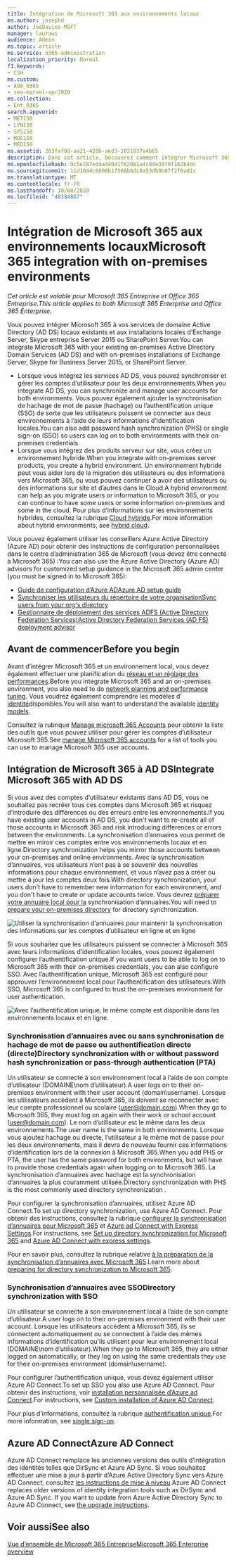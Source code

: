 ```yaml
---
title: Intégration de Microsoft 365 aux environnements locaux
ms.author: josephd
author: JoeDavies-MSFT
manager: laurawi
audience: Admin
ms.topic: article
ms.service: o365-administration
localization_priority: Normal
f1.keywords:
- CSH
ms.custom:
- Adm_O365
- seo-marvel-apr2020
ms.collection:
- Ent_O365
search.appverid:
- MET150
- LYN150
- SPS150
- MOE150
- MED150
ms.assetid: 263faf8d-aa21-428b-aed3-2021837a4b65
description: Dans cet article, Découvrez comment intégrer Microsoft 365 avec vos services d’annuaire et environnements locaux existants.
ms.openlocfilehash: 9c5e287ed4a440d1f62081a4c94e39f0f162b4dc
ms.sourcegitcommit: 11d1044c6600b1f568b6dc8a53db9b07f2f0ad1c
ms.translationtype: MT
ms.contentlocale: fr-FR
ms.lasthandoff: 10/08/2020
ms.locfileid: "48384867"
---
```

# <a name="microsoft-365-integration-with-on-premises-environments"></a><span data-ttu-id="c825b-103">Intégration de Microsoft 365 aux environnements locaux</span><span class="sxs-lookup"><span data-stu-id="c825b-103">Microsoft 365 integration with on-premises environments</span></span>

<span data-ttu-id="c825b-104">*Cet article est valable pour Microsoft 365 Entreprise et Office 365 Entreprise.*</span><span class="sxs-lookup"><span data-stu-id="c825b-104">*This article applies to both Microsoft 365 Enterprise and Office 365 Enterprise.*</span></span>

<span data-ttu-id="c825b-105">Vous pouvez intégrer Microsoft 365 à vos services de domaine Active Directory (AD DS) locaux existants et aux installations locales d’Exchange Server, Skype entreprise Server 2015 ou SharePoint Server.</span><span class="sxs-lookup"><span data-stu-id="c825b-105">You can integrate Microsoft 365 with your existing on-premises Active Directory Domain Services (AD DS) and with on-premises installations of Exchange Server, Skype for Business Server 2015, or SharePoint Server.</span></span>
  
 - <span data-ttu-id="c825b-106">Lorsque vous intégrez les services AD DS, vous pouvez synchroniser et gérer les comptes d’utilisateur pour les deux environnements.</span><span class="sxs-lookup"><span data-stu-id="c825b-106">When you integrate AD DS, you can synchronize and manage user accounts for both environments.</span></span> <span data-ttu-id="c825b-107">Vous pouvez également ajouter la synchronisation de hachage de mot de passe (hachage) ou l’authentification unique (SSO) de sorte que les utilisateurs puissent se connecter aux deux environnements à l’aide de leurs informations d’identification locales.</span><span class="sxs-lookup"><span data-stu-id="c825b-107">You can also add password hash synchronization (PHS) or single sign-on (SSO) so users can log on to both environments with their on-premises credentials.</span></span>
 - <span data-ttu-id="c825b-108">Lorsque vous intégrez des produits serveur sur site, vous créez un environnement hybride.</span><span class="sxs-lookup"><span data-stu-id="c825b-108">When you integrate with on-premises server products, you create a hybrid environment.</span></span> <span data-ttu-id="c825b-109">Un environnement hybride peut vous aider lors de la migration des utilisateurs ou des informations vers Microsoft 365, ou vous pouvez continuer à avoir des utilisateurs ou des informations sur site et d’autres dans le Cloud.</span><span class="sxs-lookup"><span data-stu-id="c825b-109">A hybrid environment can help as you migrate users or information to Microsoft 365, or you can continue to have some users or some information on-premises and some in the cloud.</span></span> <span data-ttu-id="c825b-110">Pour plus d’informations sur les environnements hybrides, consultez la rubrique [Cloud hybride](../solutions/cloud-architecture-models.md#hybrid).</span><span class="sxs-lookup"><span data-stu-id="c825b-110">For more information about hybrid environments, see [hybrid cloud](../solutions/cloud-architecture-models.md#hybrid).</span></span>

<span data-ttu-id="c825b-111">Vous pouvez également utiliser les conseillers Azure Active Directory (Azure AD) pour obtenir des instructions de configuration personnalisées dans le centre d’administration 365 de Microsoft (vous devez être connecté à Microsoft 365) :</span><span class="sxs-lookup"><span data-stu-id="c825b-111">You can also use the Azure Active Directory (Azure AD) advisors for customized setup guidance in the Microsoft 365 admin center (you must be signed in to Microsoft 365):</span></span>

- [<span data-ttu-id="c825b-112">Guide de configuration d’Azure AD</span><span class="sxs-lookup"><span data-stu-id="c825b-112">Azure AD setup guide</span></span>](https://aka.ms/aadpguidance)
- [<span data-ttu-id="c825b-113">Synchroniser les utilisateurs du répertoire de votre organisation</span><span class="sxs-lookup"><span data-stu-id="c825b-113">Sync users from your org's directory</span></span>](https://aka.ms/aadconnectpwsync)
- [<span data-ttu-id="c825b-114">Gestionnaire de déploiement des services ADFS (Active Directory Federation Services)</span><span class="sxs-lookup"><span data-stu-id="c825b-114">Active Directory Federation Services (AD FS) deployment advisor</span></span>](https://aka.ms/adfsguidance)
   
## <a name="before-you-begin"></a><span data-ttu-id="c825b-115">Avant de commencer</span><span class="sxs-lookup"><span data-stu-id="c825b-115">Before you begin</span></span>

<span data-ttu-id="c825b-116">Avant d’intégrer Microsoft 365 et un environnement local, vous devez également effectuer une planification du [réseau et un réglage des performances](network-planning-and-performance.md).</span><span class="sxs-lookup"><span data-stu-id="c825b-116">Before you integrate Microsoft 365 and an on-premises environment, you also need to do [network planning and performance tuning](network-planning-and-performance.md).</span></span> <span data-ttu-id="c825b-117">Vous voudrez également comprendre les modèles d' [identité](about-microsoft-365-identity.md)disponibles.</span><span class="sxs-lookup"><span data-stu-id="c825b-117">You will also want to understand the available [identity models](about-microsoft-365-identity.md).</span></span> 

<span data-ttu-id="c825b-118">Consultez la rubrique [Manage microsoft 365 Accounts](manage-microsoft-365-accounts.md) pour obtenir la liste des outils que vous pouvez utiliser pour gérer les comptes d’utilisateur Microsoft 365.</span><span class="sxs-lookup"><span data-stu-id="c825b-118">See [manage Microsoft 365 accounts](manage-microsoft-365-accounts.md) for a list of tools you can use to manage Microsoft 365 user accounts.</span></span> 
  
## <a name="integrate-microsoft-365-with-ad-ds"></a><span data-ttu-id="c825b-119">Intégration de Microsoft 365 à AD DS</span><span class="sxs-lookup"><span data-stu-id="c825b-119">Integrate Microsoft 365 with AD DS</span></span>

<span data-ttu-id="c825b-120">Si vous avez des comptes d’utilisateur existants dans AD DS, vous ne souhaitez pas recréer tous ces comptes dans Microsoft 365 et risquez d’introduire des différences ou des erreurs entre les environnements.</span><span class="sxs-lookup"><span data-stu-id="c825b-120">If you have existing user accounts in AD DS, you don't want to re-create all of those accounts in Microsoft 365 and risk introducing differences or errors between the environments.</span></span> <span data-ttu-id="c825b-121">La synchronisation d’annuaires vous permet de mettre en miroir ces comptes entre vos environnements locaux et en ligne.</span><span class="sxs-lookup"><span data-stu-id="c825b-121">Directory synchronization helps you mirror those accounts between your on-premises and online environments.</span></span> <span data-ttu-id="c825b-122">Avec la synchronisation d’annuaires, vos utilisateurs n’ont pas à se souvenir des nouvelles informations pour chaque environnement, et vous n’avez pas à créer ou mettre à jour les comptes deux fois.</span><span class="sxs-lookup"><span data-stu-id="c825b-122">With directory synchronization, your users don't have to remember new information for each environment, and you don't have to create or update accounts twice.</span></span> <span data-ttu-id="c825b-123">Vous devrez [préparer votre annuaire local pour la](prepare-for-directory-synchronization.md) synchronisation d’annuaires.</span><span class="sxs-lookup"><span data-stu-id="c825b-123">You will need to [prepare your on-premises directory](prepare-for-directory-synchronization.md) for directory synchronization.</span></span>
  
![Utiliser la synchronisation d’annuaires pour maintenir la synchronisation des informations sur les comptes d’utilisateur en ligne et en ligne](../media/microsoft-365-integration/directory-synchronization.png)
  
<span data-ttu-id="c825b-125">Si vous souhaitez que les utilisateurs puissent se connecter à Microsoft 365 avec leurs informations d’identification locales, vous pouvez également configurer l’authentification unique.</span><span class="sxs-lookup"><span data-stu-id="c825b-125">If you want users to be able to log on to Microsoft 365 with their on-premises credentials, you can also configure SSO.</span></span> <span data-ttu-id="c825b-126">Avec l’authentification unique, Microsoft 365 est configuré pour approuver l’environnement local pour l’authentification des utilisateurs.</span><span class="sxs-lookup"><span data-stu-id="c825b-126">With SSO, Microsoft 365 is configured to trust the on-premises environment for user authentication.</span></span>
  
![Avec l’authentification unique, le même compte est disponible dans les environnements locaux et en ligne.](../media/microsoft-365-integration/single-sign-on.png)

### <a name="directory-synchronization-with-or-without-password-hash-synchronization-or-pass-through-authentication-pta"></a><span data-ttu-id="c825b-128">Synchronisation d’annuaires avec ou sans synchronisation de hachage de mot de passe ou authentification directe (directe)</span><span class="sxs-lookup"><span data-stu-id="c825b-128">Directory synchronization with or without password hash synchronization or pass-through authentication (PTA)</span></span>

<span data-ttu-id="c825b-129">Un utilisateur se connecte à son environnement local à l’aide de son compte d’utilisateur (DOMAINE\nom d’utilisateur).</span><span class="sxs-lookup"><span data-stu-id="c825b-129">A user logs on to their on-premises environment with their user account (domain\username).</span></span> <span data-ttu-id="c825b-130">Lorsque les utilisateurs accèdent à Microsoft 365, ils doivent se reconnecter avec leur compte professionnel ou scolaire (user@domain.com).</span><span class="sxs-lookup"><span data-stu-id="c825b-130">When they go to Microsoft 365, they must log on again with their work or school account (user@domain.com).</span></span> <span data-ttu-id="c825b-131">Le nom d’utilisateur est le même dans les deux environnements.</span><span class="sxs-lookup"><span data-stu-id="c825b-131">The user name is the same in both environments.</span></span> <span data-ttu-id="c825b-132">Lorsque vous ajoutez hachage ou directe, l’utilisateur a le même mot de passe pour les deux environnements, mais il devra de nouveau fournir ces informations d’identification lors de la connexion à Microsoft 365.</span><span class="sxs-lookup"><span data-stu-id="c825b-132">When you add PHS or PTA, the user has the same password for both environments, but will have to provide those credentials again when logging on to Microsoft 365.</span></span> <span data-ttu-id="c825b-133">La synchronisation d’annuaires avec hachage est la synchronisation d’annuaires la plus couramment utilisée.</span><span class="sxs-lookup"><span data-stu-id="c825b-133">Directory synchronization with PHS is the most commonly used directory synchronization .</span></span>

<span data-ttu-id="c825b-134">Pour configurer la synchronisation d’annuaires, utilisez Azure AD Connect.</span><span class="sxs-lookup"><span data-stu-id="c825b-134">To set up directory synchronization, use Azure AD Connect.</span></span> <span data-ttu-id="c825b-135">Pour obtenir des instructions, consultez la rubrique [configurer la synchronisation d’annuaires pour Microsoft 365](set-up-directory-synchronization.md) et [Azure ad Connect with Express Settings](https://go.microsoft.com/fwlink/p/?LinkId=698537).</span><span class="sxs-lookup"><span data-stu-id="c825b-135">For instructions, see [Set up directory synchronization for Microsoft 365](set-up-directory-synchronization.md) and [Azure AD Connect with express settings](https://go.microsoft.com/fwlink/p/?LinkId=698537).</span></span>

<span data-ttu-id="c825b-136">Pour en savoir plus, consultez la rubrique relative [à la préparation de la synchronisation d’annuaires avec Microsoft 365](prepare-for-directory-synchronization.md).</span><span class="sxs-lookup"><span data-stu-id="c825b-136">Learn more about [preparing for directory synchronization to Microsoft 365](prepare-for-directory-synchronization.md).</span></span>

### <a name="directory-synchronization-with-sso"></a><span data-ttu-id="c825b-137">Synchronisation d’annuaires avec SSO</span><span class="sxs-lookup"><span data-stu-id="c825b-137">Directory synchronization with SSO</span></span>

<span data-ttu-id="c825b-138">Un utilisateur se connecte à son environnement local à l’aide de son compte d’utilisateur.</span><span class="sxs-lookup"><span data-stu-id="c825b-138">A user logs on to their on-premises environment with their user account.</span></span> <span data-ttu-id="c825b-139">Lorsque les utilisateurs accèdent à Microsoft 365, ils se connectent automatiquement ou se connectent à l’aide des mêmes informations d’identification qu’ils utilisent pour leur environnement local (DOMAINE\nom d’utilisateur).</span><span class="sxs-lookup"><span data-stu-id="c825b-139">When they go to Microsoft 365, they are either logged on automatically, or they log on using the same credentials they use for their on-premises environment (domain\username).</span></span>

<span data-ttu-id="c825b-140">Pour configurer l’authentification unique, vous devez également utiliser Azure AD Connect.</span><span class="sxs-lookup"><span data-stu-id="c825b-140">To set up SSO you also use Azure AD Connect.</span></span> <span data-ttu-id="c825b-141">Pour obtenir des instructions, voir [installation personnalisée d’Azure ad Connect](https://go.microsoft.com/fwlink/p/?LinkID=698430).</span><span class="sxs-lookup"><span data-stu-id="c825b-141">For instructions, see [Custom installation of Azure AD Connect](https://go.microsoft.com/fwlink/p/?LinkID=698430).</span></span>

<span data-ttu-id="c825b-142">Pour plus d’informations, consultez la rubrique [authentification unique](https://go.microsoft.com/fwlink/p/?LinkId=698604).</span><span class="sxs-lookup"><span data-stu-id="c825b-142">For more information, see [single sign-on](https://go.microsoft.com/fwlink/p/?LinkId=698604).</span></span>

## <a name="azure-ad-connect"></a><span data-ttu-id="c825b-143">Azure AD Connect</span><span class="sxs-lookup"><span data-stu-id="c825b-143">Azure AD Connect</span></span>

<span data-ttu-id="c825b-144">Azure AD Connect remplace les anciennes versions des outils d’intégration des identités telles que DirSync et Azure AD Sync. Si vous souhaitez effectuer une mise à jour à partir d’Azure Active Directory Sync vers Azure AD Connect, consultez [les instructions de mise à niveau](https://go.microsoft.com/fwlink/p/?LinkId=733240).</span><span class="sxs-lookup"><span data-stu-id="c825b-144">Azure AD Connect replaces older versions of identity integration tools such as DirSync and Azure AD Sync. If you want to update from Azure Active Directory Sync to Azure AD Connect, see [the upgrade instructions](https://go.microsoft.com/fwlink/p/?LinkId=733240).</span></span> 

## <a name="see-also"></a><span data-ttu-id="c825b-145">Voir aussi</span><span class="sxs-lookup"><span data-stu-id="c825b-145">See also</span></span>

[<span data-ttu-id="c825b-146">Vue d’ensemble de Microsoft 365 Entreprise</span><span class="sxs-lookup"><span data-stu-id="c825b-146">Microsoft 365 Enterprise overview</span></span>](microsoft-365-overview.md)
